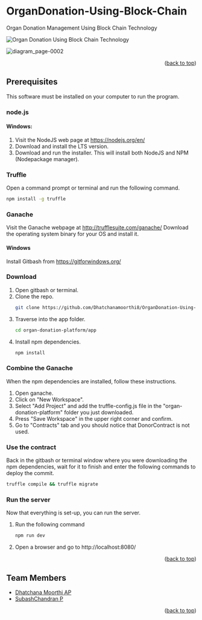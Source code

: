 # OrganDonation-Using-Block-Chain
Organ Donation Management Using Block Chain Technology

![Organ Donation Using Block Chain Technology](https://github.com/Dhatchanamoorthi8/OrganDonation-Using-Block-Chain/assets/111693185/b6e50208-861b-473d-b6f2-1da09ee1ddb7)



![diagram_page-0002](https://github.com/Dhatchanamoorthi8/OrganDonation-Using-Block-Chain/assets/111693185/f4b01c64-767c-44e2-a1bf-96ba6a5347a7)
<p align="right">(<a href="#readme-top">back to top</a>)</p>

## Prerequisites

This software must be installed on your computer to run the program.
### node.js

  #### Windows:
  1. Visit the NodeJS web page at https://nodejs.org/en/
  2. Download and install the LTS version.
  3. Download and run the installer. This will install both NodeJS and NPM (Nodepackage manager).
  
### Truffle
Open a command prompt or terminal and run the following command.
```sh
npm install -g truffle
```

### Ganache
Visit the Ganache webpage at http://trufflesuite.com/ganache/
Download the operating system binary for your OS and install it.

#### Windows
Install Gitbash from https://gitforwindows.org/

### Download
1. Open gitbash or terminal.
2. Clone the repo.
   ```sh
   git clone https://github.com/Dhatchanamoorthi8/OrganDonation-Using-Block-Chain.git
   ```
3. Traverse into the app folder.
   ```sh
   cd organ-donation-platform/app
   ```
4. Install npm dependencies.
   ```sh
   npm install
   ```
   
   
### Combine the Ganache
When the npm dependencies are installed, follow these instructions.
1. Open ganache.
2. Click on "New Workspace".
3. Select "Add Project" and add the truffle-config.js file in the "organ-donation-platform" folder you just downloaded.
4. Press "Save Workspace" in the upper right corner and confirm.
5. Go to "Contracts" tab and you should notice that DonorContract is not used.

### Use the contract
Back in the gitbash or terminal window where you were downloading the npm dependencies, wait for it to finish and enter the following commands to deploy the commit.
```sh
truffle compile && truffle migrate
```

### Run the server
Now that everything is set-up, you can run the server.
1. Run the following command
   ```sh
   npm run dev
   ```
2. Open a browser and go to http://localhost:8080/
<p align="right">(<a href="#readme-top">back to top</a>)</p>

## Team Members

* [Dhatchana Moorthi AP](https://github.com/Dhatchanamoorthi8)
* [SubashChandran P](https://github.com/subash037)

<p align="right">(<a href="#readme-top">back to top</a>)</p>
